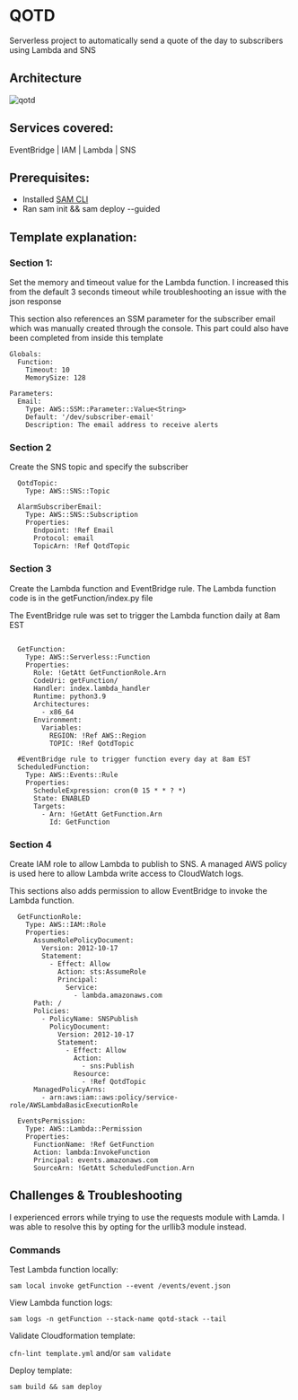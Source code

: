 # QOTD

Serverless project to automatically send a quote of the day to subscribers using Lambda and SNS

## Architecture

![qotd](https://user-images.githubusercontent.com/117802776/215669404-e20e1c5b-0720-455e-8983-fb94cf678f03.png)

## Services covered:

EventBridge | IAM | Lambda | SNS

## Prerequisites:

- Installed [SAM CLI](https://docs.aws.amazon.com/serverless-application-model/latest/developerguide/install-sam-cli.html)
- Ran sam init && sam deploy --guided

## Template explanation:

### Section 1:

Set the memory and timeout value for the Lambda function. I increased this from the default 3 seconds timeout while troubleshooting an issue with the json response

This section also references an SSM parameter for the subscriber email which was manually created through the console. This part could also have been completed from inside this template

```
Globals:
  Function:
    Timeout: 10
    MemorySize: 128

Parameters:
  Email:
    Type: AWS::SSM::Parameter::Value<String>
    Default: '/dev/subscriber-email'
    Description: The email address to receive alerts

```

### Section 2

Create the SNS topic and specify the subscriber

```
  QotdTopic:
    Type: AWS::SNS::Topic

  AlarmSubscriberEmail:
    Type: AWS::SNS::Subscription
    Properties:
      Endpoint: !Ref Email
      Protocol: email
      TopicArn: !Ref QotdTopic

```

### Section 3

Create the Lambda function and EventBridge rule. The Lambda function code is in the getFunction/index.py file

The EventBridge rule was set to trigger the Lambda function daily at 8am EST 

```

  GetFunction:
    Type: AWS::Serverless::Function
    Properties:
      Role: !GetAtt GetFunctionRole.Arn 
      CodeUri: getFunction/
      Handler: index.lambda_handler
      Runtime: python3.9
      Architectures:
        - x86_64
      Environment:
        Variables:
          REGION: !Ref AWS::Region
          TOPIC: !Ref QotdTopic

  #EventBridge rule to trigger function every day at 8am EST          
  ScheduledFunction:
    Type: AWS::Events::Rule
    Properties: 
      ScheduleExpression: cron(0 15 * * ? *)
      State: ENABLED
      Targets: 
        - Arn: !GetAtt GetFunction.Arn
          Id: GetFunction

```

### Section 4

Create IAM role to allow Lambda to publish to SNS. A managed AWS policy is used here to allow Lambda write access to CloudWatch logs.

This sections also adds permission to allow EventBridge to invoke the Lambda function.

```
  GetFunctionRole:
    Type: AWS::IAM::Role 
    Properties:
      AssumeRolePolicyDocument:
        Version: 2012-10-17
        Statement: 
          - Effect: Allow
            Action: sts:AssumeRole 
            Principal:
              Service:
                - lambda.amazonaws.com
      Path: /
      Policies:
        - PolicyName: SNSPublish
          PolicyDocument: 
            Version: 2012-10-17
            Statement:
              - Effect: Allow
                Action:
                  - sns:Publish
                Resource:
                  - !Ref QotdTopic
      ManagedPolicyArns:
        - arn:aws:iam::aws:policy/service-role/AWSLambdaBasicExecutionRole
 
  EventsPermission:
    Type: AWS::Lambda::Permission
    Properties:
      FunctionName: !Ref GetFunction
      Action: lambda:InvokeFunction
      Principal: events.amazonaws.com
      SourceArn: !GetAtt ScheduledFunction.Arn

```


## Challenges & Troubleshooting

I experienced errors while trying to use the requests module with Lamda. I was able to resolve this by opting for the urllib3 module instead.

### Commands

Test Lambda function locally:

`sam local invoke getFunction --event /events/event.json`

View Lambda function logs:

`sam logs -n getFunction --stack-name qotd-stack --tail`

Validate Cloudformation template:

`cfn-lint template.yml` and/or `sam validate`

Deploy template:

`sam build && sam deploy`



